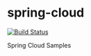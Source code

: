 # spring-cloud

[![Build Status](https://travis-ci.com/takik/spring-cloud.svg?branch=master)](https://travis-ci.com/takik/spring-cloud)

Spring Cloud Samples
